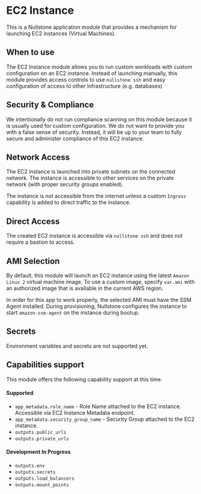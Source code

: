 # EC2 Instance

This is a Nullstone application module that provides a mechanism for launching EC2 instances (Virtual Machines).

## When to use

The EC2 Instance module allows you to run custom workloads with custom configuration on an EC2 instance.
Instead of launching manually, this module provides access controls to use `nullstone ssh` and easy configuration of access to other infrastructure (e.g. databases)

## Security & Compliance

We intentionally do not run compliance scanning on this module because it is usually used for custom configuration.
We do not want to provide you with a false sense of security.
Instead, it will be up to your team to fully secure and administer compliance of this EC2 instance.

## Network Access

The EC2 instance is launched into private subnets on the connected network.
The instance is accessible to other services on the private network (with proper security groups enabled).

The instance is *not* accessible from the internet unless a custom `Ingress` capability is added to direct traffic to the instance.

## Direct Access

The created EC2 instance is accessible via `nullstone ssh` and does not require a bastion to access.

## AMI Selection

By default, this module will launch an EC2 instance using the latest `Amazon Linux 2` virtual machine image.
To use a custom image, specify `var.ami` with an authorized image that is available in the current AWS region.

In order for this app to work properly, the selected AMI must have the SSM Agent installed.
During provisioning, Nullstone configures the instance to start `amazon-ssm-agent` on the instance during bootup.

## Secrets

Environment variables and secrets are not supported yet.

## Capabilities support

This module offers the following capability support at this time.

#### Supported
- `app_metadata.role_name` - Role Name attached to the EC2 instance. Accessible via EC2 Instance Metadata endpoint.
- `app_metadata.security_group_name` - Security Group attached to the EC2 instance.
- `outputs.public_urls`
- `outputs.private_urls`
 
#### Development In Progress
- `outputs.env`
- `outputs.secrets`
- `outputs.load_balancers`
- `outputs.mount_points`
